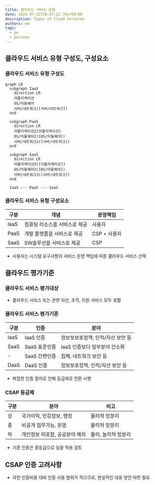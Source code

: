 ```yaml
---
title: 클라우드 서비스 유형
date: 2024-07-31T20:37:12.761+09:00
description: Types of Cloud Services
authors: me
tags:
  - pe
  - pe/conv
---
```


## 클라우드 서비스 유형 구성도, 구성요소

### 클라우드 서비스 유형 구성도

```mermaid
graph LR
  subgraph IaaS
    direction LR
    어플리케이션
    OS/미들웨어
    서버/네트워크([서버/네트워크])
  end

  subgraph PaaS
    direction LR
    어플리케이션2[어플리케이션]
    OS/미들웨어2([OS/미들웨어])
    서버/네트워크2([서버/네트워크])
  end

  subgraph SaaS
    direction LR
    어플리케이션3([어플리케이션])
    OS/미들웨어3([OS/미들웨어])
    서버/네트워크3([서버/네트워크])
  end

  IaaS --- PaaS --- SaaS
```

### 클라우드 서비스 유형 구성요소

| 구분 | 개념 | 운영책임 |
| --- | --- | --- |
| IaaS | 컴퓨팅 리소스를 서비스로 제공 | 사용자 |
| PaaS | 개발 플랫폼을 서비스로 제공 | CSP + 사용자 |
| SaaS | SW솔루션을 서비스로 제공 | CSP |

- 사용자는 시스템 요구사항과 서비스 운영 책임에 따른 클라우드 서비스 선택

## 클라우드 평가기준

### 클라우드 서비스 평가대상

- 클라우드 서비스 또는 관련 자산, 조직, 지원 서비스 모두 포함

### 클라우드 서비스 평가기준

| 구분 | 인증 | 분야 |
| --- | --- | --- |
| IaaS | IaaS 인증 | 정보보보호정책, 인적/자산 보안 등 |
| SaaS | SaaS 표준인증 | IaaS 인증보다 일부분야 간소화 |
| - | SaaS 간편인증 | 침해, 네트워크 보안 등 |
| DaaS | DaaS 인증 | 정보보호정책, 인적/자산 보안 등 |

- 복잡한 인증 절차로 인해 등급제로 전환 시행

### CSAP 등급제

| 구분 | 분야 | 비고 |
| --- | --- | --- |
| 상 | 국가이익, 민감정보, 행정 | 물리적 망분리 |
| 중 | 비공개 업무가능, 운영 | 물리적 망분리 |
| 하 | 개인정보 미포함, 공공분야 예외 | 물리, 놀리적 망분리 |

- 기존 인증은 중등급으로 일괄 적용 검토

## CSAP 인증 고려사항

- 과한 인증비용 대비 인증 사용 범위가 적으므로, 현실적인 대응 방안 마련 필요
